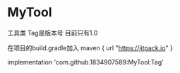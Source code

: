 # MyTool
工具类
Tag是版本号   目前只有1.0

在项目的build.gradle加入
maven { url "https://jitpack.io" }

implementation 'com.github.1834907589:MyTool:Tag'
